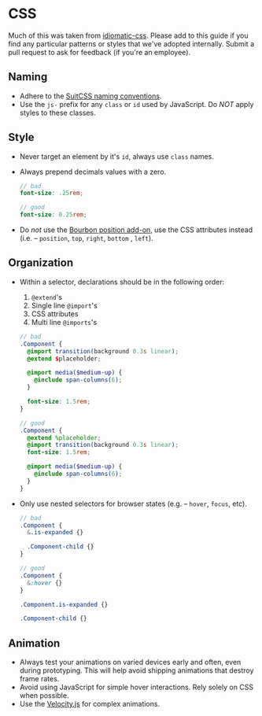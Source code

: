# CSS
Much of this was taken from [idiomatic-css](https://github.com/necolas/idiomatic-css). Please add to this guide if you find any particular patterns or styles that we've adopted internally. Submit a pull request to ask for feedback (if you're an employee).

## Naming
- Adhere to the [SuitCSS naming conventions](https://github.com/suitcss/suit/blob/master/doc/naming-conventions.md).
- Use the `js-` prefix for any `class` or `id` used by JavaScript. Do *NOT* apply styles to these classes.

## Style
- Never target an element by it's `id`, always use `class` names.
- Always prepend decimals values with a zero.
  ```scss
  // bad
  font-size: .25rem;

  // good
  font-size: 0.25rem;
  ```

- Do _not_ use the [Bourbon position add-on](http://bourbon.io/docs/#position), use the CSS attributes instead (i.e. – `position`, `top`, `right`, `bottom` , `left`).

## Organization
- Within a selector, declarations should be in the following order:
  1. `@extend`'s
  2. Single line `@import`'s
  3. CSS attributes
  4. Multi line `@imports`'s

  ```scss
  // bad
  .Component {
    @import transition(background 0.3s linear);
    @extend $placeholder;

    @import media($medium-up) {
      @include span-columns(6);
    }

    font-size: 1.5rem;
  }

  // good
  .Component {
    @extend %placeholder;
    @import transition(background 0.3s linear);
    font-size: 1.5rem;

    @import media($medium-up) {
      @include span-columns(6);
    }
  }
  ```
- Only use nested selectors for browser states (e.g. – `hover`, `focus`, etc).
  ```scss
  // bad
  .Component {
    &.is-expanded {}

    .Component-child {}
  }

  // good
  .Component {
    &:hover {}
  }

  .Component.is-expanded {}

  .Component-child {}
  ```

## Animation
- Always test your animations on varied devices early and often, even during prototyping. This will help avoid shipping animations that destroy frame rates.
- Avoid using JavaScript for simple hover interactions. Rely solely on CSS when possible.
- Use the [Velocity.js](http://julian.com/research/velocity/) for complex animations.
